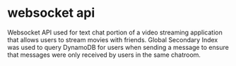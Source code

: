 # websocket api
Websocket API used for text chat portion of a video streaming application that allows users to stream movies with friends.  Global Secondary Index was used to query DynamoDB for users when sending a message to ensure that messages were only received by users in the same chatroom.
